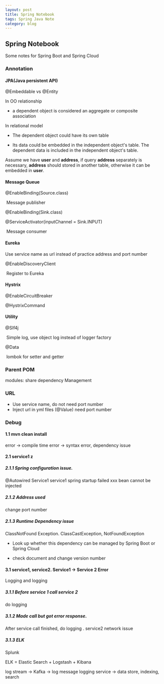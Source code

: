 ```yaml
---
layout: post
title: Spring Notebook
tags: Spring Java Note
category: blog
---
```


## Spring Notebook

Some notes for Spring Boot and Spring Cloud<!--more-->

### Annotation

#### JPA(Java persistent API)

@Embeddable vs @Entity

In OO relationship

* a dependent object is considered an aggregate or composite association

In relational model

* The dependent object could have its own table

* Its data could be embedded in the independent object's table. The dependent data is included in the independent object's table.

Assume we have **user** and **address**, if query **address** separately is necessary, **address** should stored in another table, otherwise it can be embedded in **user**.

#### Message Queue

@EnableBinding(Source.class)

​	Message publisher

@EnableBinding(Sink.class)

@ServiceActivator(inputChannel = Sink.INPUT)

​	Message consumer

#### Eureka

Use service name as url instead of practice address and port number

@EnableDiscoveryClient

​	Register to Eureka

#### Hystrix

@EnableCircuitBreaker

@HystrixCommand

#### Utility

@Slf4j

​	Simple log, use object log instead of logger factory

@Data

​	lombok for setter and getter

### Parent POM

modules: share dependency Management

### URL

* Use service name, do not need port number
* Inject url in yml files (@Value)  need port number

### Debug

#### 1.1 mvn clean install

error -> compile time error -> syntax error, dependency issue

#### 2.1 service1 z

##### 2.1.1 Spring configuration issue.

@Autowired Service1 service1 spring startup failed xxx bean cannot be injected

##### 2.1.2 Address used

change port number

##### 2.1.3 Runtime Dependency issue 

ClassNotFound Exception. ClassCastException, NotFoundException

* Look up whether this dependency can be managed by Spring Boot or Spring Cloud	

* check document and change version number

#### 3.1  service1, service2. Service1 -> Service 2 Error

Logging and logging

##### 3.1.1 Before service 1 call service 2

do logging

##### 3.1.2 Made call but got error response.

After service call finished, do logging . service2 network issue

##### 3.1.3 ELK

Splunk

ELK = Elastic Search + Logstash + Kibana

log stream -> Kafka -> log message logging service -> data store, indexing, search